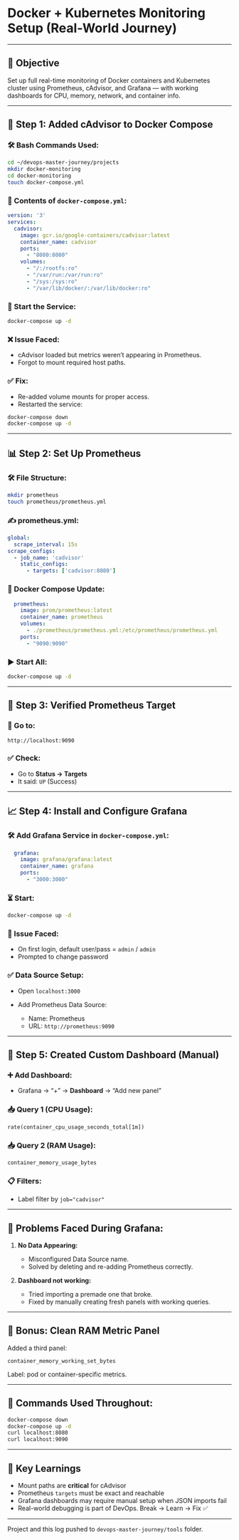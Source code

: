 # Docker + Kubernetes Monitoring Setup (Real-World Journey)

---

## 🎯 Objective

Set up full real-time monitoring of Docker containers and Kubernetes cluster using Prometheus, cAdvisor, and Grafana — with working dashboards for CPU, memory, network, and container info.

---

## 🐳 Step 1: Added cAdvisor to Docker Compose

### 🛠️ Bash Commands Used:

```bash
cd ~/devops-master-journey/projects
mkdir docker-monitoring
cd docker-monitoring
touch docker-compose.yml
```

### 🧱 Contents of `docker-compose.yml`:

```yaml
version: '3'
services:
  cadvisor:
    image: gcr.io/google-containers/cadvisor:latest
    container_name: cadvisor
    ports:
      - "8080:8080"
    volumes:
      - "/:/rootfs:ro"
      - "/var/run:/var/run:ro"
      - "/sys:/sys:ro"
      - "/var/lib/docker/:/var/lib/docker:ro"
```

### 🚀 Start the Service:

```bash
docker-compose up -d
```

### ❌ Issue Faced:

* cAdvisor loaded but metrics weren’t appearing in Prometheus.
* Forgot to mount required host paths.

### ✅ Fix:

* Re-added volume mounts for proper access.
* Restarted the service:

```bash
docker-compose down
docker-compose up -d
```

---

## 📊 Step 2: Set Up Prometheus

### 🛠️ File Structure:

```bash
mkdir prometheus
touch prometheus/prometheus.yml
```

### ✍️ prometheus.yml:

```yaml
global:
  scrape_interval: 15s
scrape_configs:
  - job_name: 'cadvisor'
    static_configs:
      - targets: ['cadvisor:8080']
```

### 🐋 Docker Compose Update:

```yaml
  prometheus:
    image: prom/prometheus:latest
    container_name: prometheus
    volumes:
      - ./prometheus/prometheus.yml:/etc/prometheus/prometheus.yml
    ports:
      - "9090:9090"
```

### ▶️ Start All:

```bash
docker-compose up -d
```

---

## 📡 Step 3: Verified Prometheus Target

### 📍 Go to:

```
http://localhost:9090
```

### ✅ Check:

* Go to **Status → Targets**
* It said: `UP` (Success)

---

## 📈 Step 4: Install and Configure Grafana

### 🛠️ Add Grafana Service in `docker-compose.yml`:

```yaml
  grafana:
    image: grafana/grafana:latest
    container_name: grafana
    ports:
      - "3000:3000"
```

### ⏳ Start:

```bash
docker-compose up -d
```

### 🧠 Issue Faced:

* On first login, default user/pass = `admin` / `admin`
* Prompted to change password

### ✅ Data Source Setup:

* Open `localhost:3000`
* Add Prometheus Data Source:

  * Name: Prometheus
  * URL: `http://prometheus:9090`

---

## 🧩 Step 5: Created Custom Dashboard (Manual)

### ➕ Add Dashboard:

* Grafana → “+” → **Dashboard** → “Add new panel”

### 📥 Query 1 (CPU Usage):

```
rate(container_cpu_usage_seconds_total[1m])
```

### 📥 Query 2 (RAM Usage):

```
container_memory_usage_bytes
```

### 📋 Filters:

* Label filter by `job="cadvisor"`

---

## 🐛 Problems Faced During Grafana:

1. **No Data Appearing:**

   * Misconfigured Data Source name.
   * Solved by deleting and re-adding Prometheus correctly.

2. **Dashboard not working:**

   * Tried importing a premade one that broke.
   * Fixed by manually creating fresh panels with working queries.

---

## 🧼 Bonus: Clean RAM Metric Panel

Added a third panel:

```
container_memory_working_set_bytes
```

Label: pod or container-specific metrics.

---

## 🔄 Commands Used Throughout:

```bash
docker-compose down
docker-compose up -d
curl localhost:8080
curl localhost:9090
```

---

## 🧠 Key Learnings

* Mount paths are **critical** for cAdvisor
* Prometheus `targets` must be exact and reachable
* Grafana dashboards may require manual setup when JSON imports fail
* Real-world debugging is part of DevOps. Break → Learn → Fix ✅

---

Project and this log pushed to `devops-master-journey/tools` folder.
